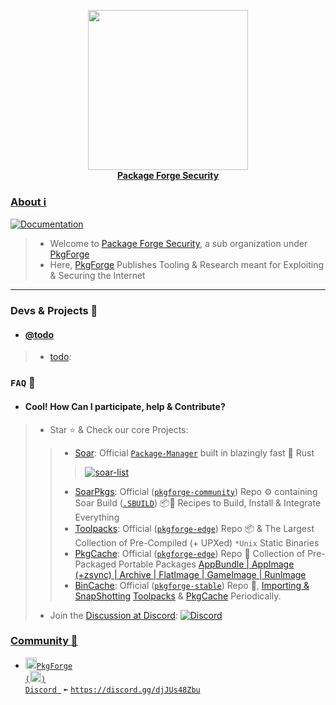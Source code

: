 <p align="center">
    <a href="https://github.com/pkgforge/soar">
        <img src="https://github.com/user-attachments/assets/19253951-c648-4953-93d6-93693dce129f" width="256"></a>
    <br>
    <b><strong> <a href="https://docs.pkgforge.dev/orgs/pkgforge-security">Package Forge Security</a></code></strong></b>
    <br>
</p>


### [About ℹ️](https://docs.pkgforge.dev/orgs/pkgforge-security)
[doc-shield]: https://img.shields.io/badge/docs.pkgforge.dev-blue
[doc-url]: https://docs.pkgforge.dev/orgs/pkgforge-security
[![Documentation][doc-shield]][doc-url]<br>
> - Welcome to [Package Forge Security](https://github.com/pkgforge-security), a sub organization under [PkgForge](https://github.com/pkgforge)
> - Here, [PkgForge](https://github.com/orgs/pkgforge-security/people) Publishes Tooling & Research meant for Exploiting & Securing the Internet
---

### Devs & Projects 🎯
- #### [@todo](https://github.com/todo)
> - [todo](https://github.com/pkgforge-dev/todo): 

### `FAQ` 📖
- #### Cool! How Can I participate, help & Contribute?
> - Star ⭐ & Check our core Projects:
> > - [Soar](https://github.com/pkgforge/soar): Official [`Package-Manager`](https://soar.qaidvoid.dev/) built in blazingly fast 🦀 Rust
> > > <a href="https://github.com/pkgforge/soar"><img src="https://bin.pkgforge.dev/list.gif?tmp.UqB0NW0x4y=tmp.HtgIN7OT8M" alt="soar-list"></a><br>
> > - [SoarPkgs](https://github.com/pkgforge/soarpkgs): Official ([`pkgforge-community`](https://docs.pkgforge.dev/repositories/pkgforge-community)) Repo ⚙️ containing Soar Build ([`.SBUILD`](https://docs.pkgforge.dev/sbuild/specification)) 📦📀 Recipes to Build, Install & Integrate Everything
> > - [Toolpacks](https://github.com/Azathothas/Toolpacks): Official ([`pkgforge-edge`](https://docs.pkgforge.dev/repositories/pkgforge-edge)) Repo 📦 & The Largest Collection of Pre-Compiled (+ UPXed) `*Unix` Static Binaries
> > - [PkgCache](https://github.com/pkgforge/pkgcache): Official ([`pkgforge-edge`](https://docs.pkgforge.dev/repositories/pkgforge-edge)) Repo 📀 Collection of Pre-Packaged Portable Packages [AppBundle | AppImage (+zsync) | Archive | FlatImage | GameImage | RunImage](https://docs.pkgforge.dev/formats/packages)
> > - [BinCache](https://github.com/pkgforge/bincache): Official ([`pkgforge-stable`](https://docs.pkgforge.dev/repositories/pkgforge-stable)) Repo 📀, [Importing & SnapShotting](https://github.com/Azathothas/Toolpacks-BinCache-Importer) [Toolpacks](https://huggingface.co/datasets/pkgforge/bincache) & [PkgCache](https://huggingface.co/datasets/pkgforge/pkgcache) Periodically.
> - Join the [Discussion at Discord](https://discord.gg/djJUs48Zbu): [![Discord](https://img.shields.io/discord/1313385177703256064?logo=%235865F2&label=Discord)](https://discord.gg/djJUs48Zbu)

### [**Community 💬**](https://docs.pkgforge.dev/contact/chat)
  - <a href="https://discord.gg/djJUs48Zbu"><img src="https://github.com/user-attachments/assets/5a336d72-6342-4ca5-87a4-aa8a35277e2f" width="18" height="18"><code>PkgForge (<img src="https://github.com/user-attachments/assets/a08a20e6-1795-4ee6-87e6-12a8ab2a7da6" width="18" height="18">) Discord </code></a> `➼` [`https://discord.gg/djJUs48Zbu`](https://discord.gg/djJUs48Zbu)
